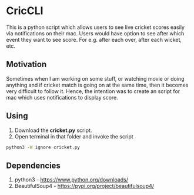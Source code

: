 # CricCLI
This is a python script which allows users to see live cricket scores easily via notifications on their mac. Users would have option to see after which event they want to see score. For e.g. after each over, after each wicket, etc.

## Motivation
Sometimes when I am working on some stuff, or watching movie or doing anything and if cricket match is going on at the same time, then it becomes very difficult to follow it. Hence, the intention was to create an script for mac which uses notifications to display score.

## Using
1. Download the **cricket.py** script.
2. Open terminal in that folder and invoke the script
```sh
python3 -W ignore cricket.py
```

## Dependencies
1. python3 - https://www.python.org/downloads/
2. BeautifulSoup4 - https://pypi.org/project/beautifulsoup4/


